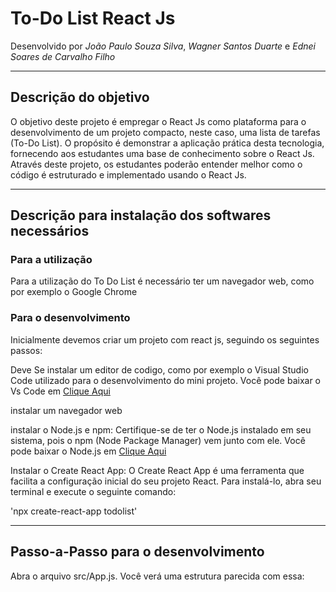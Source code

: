 # To-Do List React Js
Desenvolvido por *João Paulo Souza Silva*, *Wagner Santos Duarte* e *Ednei Soares de Carvalho Filho*

---

## Descrição do objetivo
O objetivo deste projeto é empregar o React Js como plataforma para o desenvolvimento de um projeto compacto, neste caso, uma lista de tarefas (To-Do List). O propósito é demonstrar a aplicação prática desta tecnologia, fornecendo aos estudantes uma base de conhecimento sobre o React Js. Através deste projeto, os estudantes poderão entender melhor como o código é estruturado e implementado usando o React Js.

---

## Descrição para instalação dos softwares necessários

### Para a utilização 
Para a utilização do To Do List é necessário ter um navegador web, como por exemplo o Google Chrome

### Para o desenvolvimento
Inicialmente devemos criar um projeto com react js, seguindo os seguintes passos:

Deve Se instalar um editor de codigo, como por exemplo o Visual Studio Code utilizado para o desenvolvimento do mini projeto. Você pode baixar o Vs Code em [Clique Aqui](https://code.visualstudio.com/)

instalar um navegador web

instalar o Node.js e npm: Certifique-se de ter o Node.js instalado em seu sistema, pois o npm (Node Package Manager) vem junto com ele. Você pode baixar o Node.js em [Clique Aqui](https://nodejs.org/.)

Instalar o Create React App: O Create React App é uma ferramenta que facilita a configuração inicial do seu projeto React. Para instalá-lo, abra seu terminal e execute o seguinte comando:

  'npx create-react-app todolist'

---

## Passo-a-Passo para o desenvolvimento
Abra o arquivo src/App.js. Você verá uma estrutura parecida com essa: 
